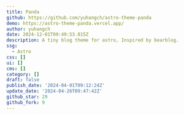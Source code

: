 ```yaml
---
title: Panda
github: https://github.com/yuhangch/astro-theme-panda
demo: https://astro-theme-panda.vercel.app/
author: yuhangch
date: 2024-12-01T09:49:53.815Z
description: A tiny blog theme for astro, Inspired by bearblog.
ssg:
  - Astro
css: []
ui: []
cms: []
category: []
draft: false
publish_date: '2024-04-01T09:12:24Z'
update_date: '2024-04-26T09:47:42Z'
github_star: 29
github_fork: 9
---
```

